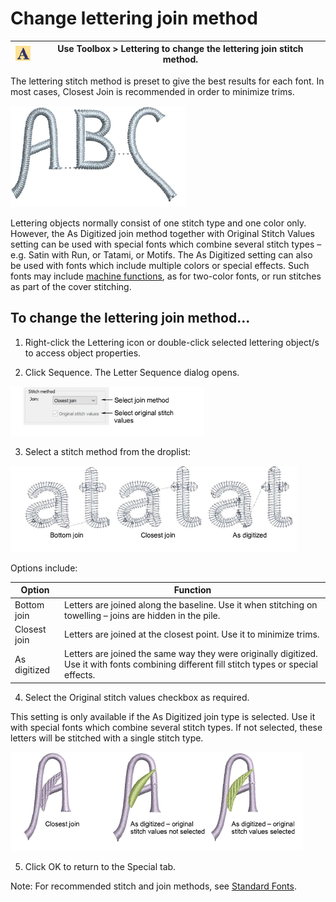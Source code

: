 # Change lettering join method

| ![Lettering00059.png](assets/Lettering00059.png) | Use Toolbox > Lettering to change the lettering join stitch method. |
| ------------------------------------------------ | ------------------------------------------------------------------- |

The lettering stitch method is preset to give the best results for each font. In most cases, Closest Join is recommended in order to minimize trims.

![JoinMethod.png](assets/JoinMethod.png)

Lettering objects normally consist of one stitch type and one color only. However, the As Digitized join method together with Original Stitch Values setting can be used with special fonts which combine several stitch types – e.g. Satin with Run, or Tatami, or Motifs. The As Digitized setting can also be used with fonts which include multiple colors or special effects. Such fonts may include [machine functions](../../glossary/glossary), as for two-color fonts, or run stitches as part of the cover stitching.

## To change the lettering join method...

1. Right-click the Lettering icon or double-click selected lettering object/s to access object properties.

2. Click Sequence. The Letter Sequence dialog opens.

![lettering_advanced00062.png](assets/lettering_advanced00062.png)

3. Select a stitch method from the droplist:

![lettering_advanced00065.png](assets/lettering_advanced00065.png)

Options include:

| Option       | Function                                                                                                                                    |
| ------------ | ------------------------------------------------------------------------------------------------------------------------------------------- |
| Bottom join  | Letters are joined along the baseline. Use it when stitching on towelling – joins are hidden in the pile.                                   |
| Closest join | Letters are joined at the closest point. Use it to minimize trims.                                                                          |
| As digitized | Letters are joined the same way they were originally digitized. Use it with fonts combining different fill stitch types or special effects. |

4. Select the Original stitch values checkbox as required.

This setting is only available if the As Digitized join type is selected. Use it with special fonts which combine several stitch types. If not selected, these letters will be stitched with a single stitch type.

![lettering_advanced00068.png](assets/lettering_advanced00068.png)

5. Click OK to return to the Special tab.

Note: For recommended stitch and join methods, see [Standard Fonts](../../Management/sample_fonts/Standard_Fonts).
